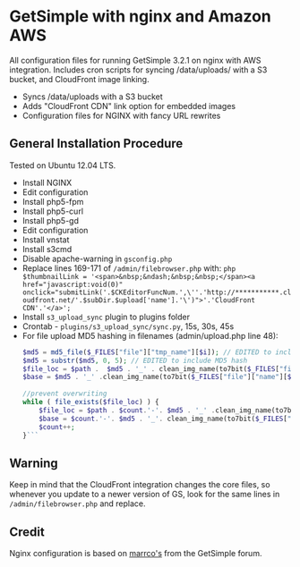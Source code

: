 GetSimple with nginx and Amazon AWS
=========

All configuration files for running GetSimple 3.2.1 on nginx with AWS integration. Includes cron scripts for syncing /data/uploads/ with a S3 bucket, and CloudFront image linking.

  - Syncs /data/uploads with a S3 bucket
  - Adds "CloudFront CDN" link option for embedded images
  - Configuration files for NGINX with fancy URL rewrites


General Installation Procedure
-
Tested on Ubuntu 12.04 LTS.

* Install NGINX
* Edit configuration
* Install php5-fpm
* Install php5-curl
* Install php5-gd
* Edit configuration
* Install vnstat
* Install s3cmd
* Disable apache-warning in `gsconfig.php`
* Replace lines 169-171 of `/admin/filebrowser.php` with:
		```php	
		$thumbnailLink = '<span>&nbsp;&ndash;&nbsp;&nbsp;</span><a href="javascript:void(0)" onclick="submitLink('.$CKEditorFuncNum.',\''.'http://***********.cloudfront.net/'.$subDir.$upload['name'].'\')">'.'CloudFront CDN'.'</a>';```
* Install `s3_upload_sync` plugin to plugins folder
* Crontab - `plugins/s3_upload_sync/sync.py`, 15s, 30s, 45s
* For file upload MD5 hashing in filenames (admin/upload.php line 48):
	```php
	$md5 = md5_file($_FILES["file"]["tmp_name"][$i]); // EDITED to include MD5 hash
	$md5 = substr($md5, 0, 5); // EDITED to include MD5 hash
	$file_loc = $path .  $md5 . '_' . clean_img_name(to7bit($_FILES["file"]["name"][$i])); // EDITED to include MD5 hash
	$base = $md5 . '_' .clean_img_name(to7bit($_FILES["file"]["name"][$i])); // EDITED to include MD5 hash
			
	//prevent overwriting
	while ( file_exists($file_loc) ) {
		$file_loc = $path . $count.'-'. $md5 . '_' .clean_img_name(to7bit($_FILES["file"]["name"][$i])); // EDITED to include MD5 hash
		$base = $count.'-'. $md5 . '_'. clean_img_name(to7bit($_FILES["file"]["name"][$i])); // EDITED to include MD5 hash
		$count++;
	}```

Warning
-
Keep in mind that the CloudFront integration changes the core files, so whenever you update to a newer version of GS, look for the same lines in `/admin/filebrowser.php` and replace. 

Credit
-

Nginx configuration is based on [marrco's](http://get-simple.info/forums/showthread.php?tid=1269&pid=24930#pid24930) from the GetSimple forum. 
    